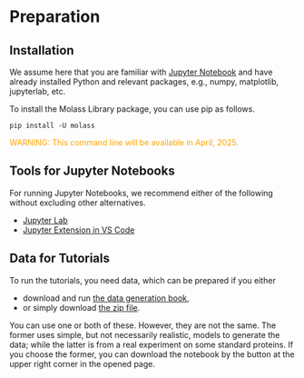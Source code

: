 # Preparation
## Installation

We assume here that you are familiar with [Jupyter Notebook](https://en.wikipedia.org/wiki/Project_Jupyter#Jupyter_Notebook) and have already installed Python and 
relevant packages, e.g., numpy, matplotlib, jupyterlab, etc.

To install the Molass Library package, you can use pip as follows.

```
pip install -U molass
```

<font color="orange">WARNING: This command line will be available in April, 2025.</font>

## Tools for Jupyter Notebooks

For running Jupyter Notebooks, we recommend either of the following without excluding other alternatives.

* [Jupyter Lab](https://jupyter.org/)
* [Jupyter Extension in VS Code](https://code.visualstudio.com/docs/datascience/jupyter-notebooks)

## Data for Tutorials

To run the tutorials, you need data, which can be prepared if you either

* download and run [the data generation book](generate_data.ipynb),
* or simply download [the zip file](../../data/sample_data.zip).

You can use one or both of these. However, they are not the same. The former uses simple, but not necessarily realistic, models to generate the data; while the latter is from a real experiment on some standard proteins. If you choose the former, you can download the notebook by the button at the upper right corner in the opened page.